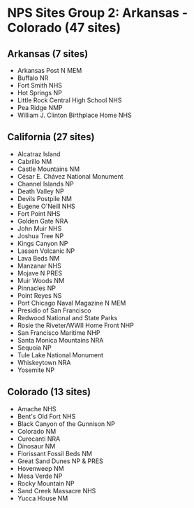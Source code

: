 # NPS Sites Group 2: Arkansas - Colorado (47 sites)

## Arkansas (7 sites)
- Arkansas Post N MEM
- Buffalo NR
- Fort Smith NHS
- Hot Springs NP
- Little Rock Central High School NHS
- Pea Ridge NMP
- William J. Clinton Birthplace Home NHS

## California (27 sites)
- Alcatraz Island
- Cabrillo NM
- Castle Mountains NM
- César E. Chávez National Monument
- Channel Islands NP
- Death Valley NP
- Devils Postpile NM
- Eugene O'Neill NHS
- Fort Point NHS
- Golden Gate NRA
- John Muir NHS
- Joshua Tree NP
- Kings Canyon NP
- Lassen Volcanic NP
- Lava Beds NM
- Manzanar NHS
- Mojave N PRES
- Muir Woods NM
- Pinnacles NP
- Point Reyes NS
- Port Chicago Naval Magazine N MEM
- Presidio of San Francisco
- Redwood National and State Parks
- Rosie the Riveter/WWII Home Front NHP
- San Francisco Maritime NHP
- Santa Monica Mountains NRA
- Sequoia NP
- Tule Lake National Monument
- Whiskeytown NRA
- Yosemite NP

## Colorado (13 sites)
- Amache NHS
- Bent's Old Fort NHS
- Black Canyon of the Gunnison NP
- Colorado NM
- Curecanti NRA
- Dinosaur NM
- Florissant Fossil Beds NM
- Great Sand Dunes NP & PRES
- Hovenweep NM
- Mesa Verde NP
- Rocky Mountain NP
- Sand Creek Massacre NHS
- Yucca House NM